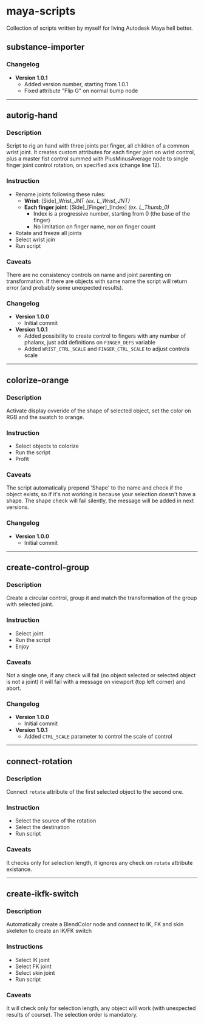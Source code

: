 # maya-scripts
Collection of scripts written by myself for living Autodesk Maya hell better.

## substance-importer
### Changelog
- **Version 1.0.1**
  - Added version number, starting from 1.0.1
  - Fixed attribute "Flip G" on normal bump node

---

## autorig-hand
### Description
Script to rig an hand with three joints per finger, all children of a common wrist joint. It creates custom attributes for each finger joint on wrist control, plus a master fist control summed with PlusMinusAverage node to single finger joint control rotation, on specified axis (change line 12).

### Instruction
- Rename joints following these rules:
    - **Wrist**: \[Side\]\_Wrist_JNT *(ex. L_Wrist_JNT)*
    - **Each finger joint**: \[Side\]\_\[Finger\]\_\[Index\] *(ex. L_Thumb_0)*
        - Index is a progressive number, starting from 0 (the base of the finger)
        - No limitation on finger name, nor on finger count
- Rotate and freeze all joints
- Select wrist join
- Run script

### Caveats
There are no consistency controls on name and joint parenting on transformation. If there are objects with same name the script will return error (and probably some unexpected results).

### Changelog
- **Version 1.0.0**
    - Initial commit
- **Version 1.0.1**
    - Added possibility to create control to fingers with any number of phalanx, just add definitions on `FINGER_DEFS` variable
    - Added `WRIST_CTRL_SCALE` and `FINGER_CTRL_SCALE` to adjust controls scale

---

## colorize-orange
### Description
Activate display ovveride of the shape of selected object, set the color on RGB and the swatch to orange.

### Instruction
- Select objects to colorize
- Run the script
- Profit

### Caveats

The script automatically prepend 'Shape' to the name and check if the object exists, so if it's not working is because your selection doesn't have a shape. The shape check will fail silently, the message will be added in next versions.

### Changelog
- **Version 1.0.0**
    - Initial commit

---

## create-control-group
### Description
Create a circular control, group it and match the transformation of the group with selected joint.

### Instruction
- Select joint
- Run the script
- Enjoy

### Caveats
Not a single one, if any check will fail (no object selected or selected object is not a joint) it will fail with a message on viewport (top left corner) and abort.

### Changelog
- **Version 1.0.0**
    - Initial commit
- **Version 1.0.1**
    - Added `CTRL_SCALE` parameter to control the scale of control

---

## connect-rotation
### Description
Connect `rotate` attribute of the first selected object to the second one.

### Instruction
- Select the source of the rotation
- Select the destination
- Run script

### Caveats
It checks only for selection length, it ignores any check on `rotate` attribute existance.

---

## create-ikfk-switch
### Description
Automatically create a BlendColor node and connect to IK, FK and skin skeleton to create an IK/FK switch

### Instructions
- Select IK joint
- Select FK joint
- Select skin joint
- Run script

### Caveats
It will check only for selection length, any object will work (with unexpected results of course). The selection order is mandatory.